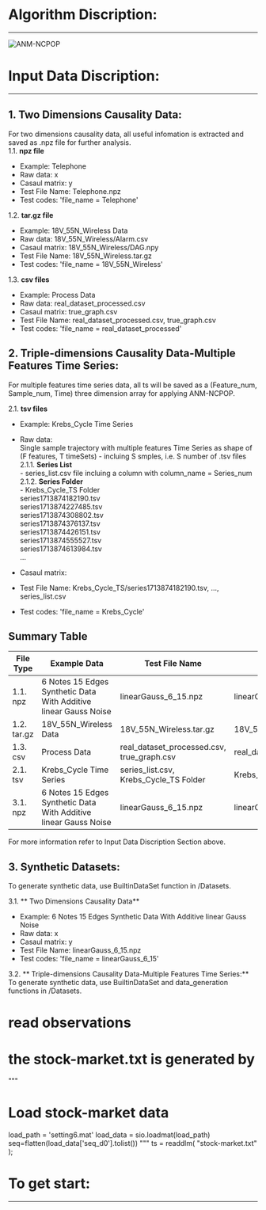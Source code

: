 # Algorithm Discription:<br>
-----------------------------------------------------------------------------------------------------------------------------------------------------------------------
![ANM-NCPOP](/images/logo.png)

# Input Data Discription:<br>
-----------------------------------------------------------------------------------------------------------------------------------------------------------------------

## 1. Two Dimensions Causality Data:<br>

For two dimensions causality data, all useful infomation is extracted and saved as .npz file for further analysis.<br>
1.1. **npz file**<br>
- Example: Telephone<br>
- Raw data: x<br>
- Casaul matrix: y<br>
- Test File Name: Telephone.npz<br>
- Test codes: 'file_name = Telephone'<br>

1.2. **tar.gz file**<br>
- Example: 18V_55N_Wireless Data<br>
- Raw data: 18V_55N_Wireless/Alarm.csv<br>
- Casaul matrix: 18V_55N_Wireless/DAG.npy<br>
- Test File Name: 18V_55N_Wireless.tar.gz<br>
- Test codes: 'file_name = 18V_55N_Wireless'<br>

1.3. **csv files**<br>
- Example: Process Data<br>
- Raw data: real_dataset_processed.csv<br>
- Casaul matrix: true_graph.csv<br>
- Test File Name: real_dataset_processed.csv, true_graph.csv<br>
- Test codes: 'file_name = real_dataset_processed'<br>

## 2. Triple-dimensions Causality Data-Multiple Features Time Series:

For multiple features time series data, all ts will be saved as a (Feature_num, Sample_num, Time) three dimension array for applying ANM-NCPOP.<br>

2.1. **tsv files**
- Example: Krebs_Cycle Time Series<br>
- Raw data:<br>
  Single sample trajectory with multiple features Time Series as shape of (F features, T timeSets) - incluing S smples, i.e. S number of .tsv files<br>
          2.1.1. **Series List**<br>
          - series_list.csv file incluing a column with column_name = Series_num<br>
          2.1.2. **Series Folder**<br>
          - Krebs_Cycle_TS Folder<br>
          series1713874182190.tsv<br>
          series1713874227485.tsv<br>
          series1713874308802.tsv<br>
          series1713874376137.tsv<br>
          series1713874426151.tsv<br>
          series1713874555527.tsv<br>
          series1713874613984.tsv<br>
          ...

- Casaul matrix:<br>
- Test File Name: Krebs_Cycle_TS/series1713874182190.tsv, ..., series_list.csv <br>
- Test codes: 'file_name = Krebs_Cycle'<br>

## Summary Table<br>

| File Type      | Example Data                                                    | Test File Name                             | File Name              |
| -------------- | --------------------------------------------------------------- | ------------------------------------------ | ---------------------- |
| 1.1. npz       | 6 Notes 15 Edges Synthetic Data With Additive linear Gauss Noise| linearGauss_6_15.npz                       | linearGauss_6_15       |
| 1.2. tar.gz    | 18V_55N_Wireless Data                                           | 18V_55N_Wireless.tar.gz                    | 18V_55N_Wireless       |
| 1.3. csv       | Process Data                                                    | real_dataset_processed.csv, true_graph.csv | real_dataset_processed |
| 2.1. tsv       | Krebs_Cycle Time Series                                         | series_list.csv, Krebs_Cycle_TS Folder     | Krebs_Cycle            | 
| 3.1. npz       | 6 Notes 15 Edges Synthetic Data With Additive linear Gauss Noise| linearGauss_6_15.npz                       | linearGauss_6_15       |

For more information refer to Input Data Discription Section above.

## 3. Synthetic Datasets:<br>
To generate synthetic data, use BuiltinDataSet function in /Datasets.<br>

3.1. ** Two Dimensions Causality Data**<br>
- Example: 6 Notes 15 Edges Synthetic Data With Additive linear Gauss Noise<br>
- Raw data: x<br>
- Casaul matrix: y<br>
- Test File Name: linearGauss_6_15.npz<br>
- Test codes: 'file_name = linearGauss_6_15'<br>

3.2. ** Triple-dimensions Causality Data-Multiple Features Time Series:**<br>
To generate synthetic data, use BuiltinDataSet and data_generation functions in /Datasets.<br>

# read observations
# the stock-market.txt is generated by
"""
# Load stock-market data
load_path = 'setting6.mat'
load_data = sio.loadmat(load_path)
seq=flatten(load_data['seq_d0'].tolist())
"""
ts = readdlm( "stock-market.txt" );

# To get start:<br>
-----------------------------------------------------------------------------------------------------------------------------------------------------------------------


